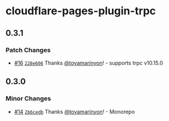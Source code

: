# cloudflare-pages-plugin-trpc

## 0.3.1

### Patch Changes

- [#16](https://github.com/toyamarinyon/cloudflare-pages-plugin-trpc/pull/16) [`228e606`](https://github.com/toyamarinyon/cloudflare-pages-plugin-trpc/commit/228e606abc995d12da898d4f18546deb9470439b) Thanks [@toyamarinyon](https://github.com/toyamarinyon)! - supports trpc v10.15.0

## 0.3.0

### Minor Changes

- [#14](https://github.com/toyamarinyon/cloudflare-pages-plugin-trpc/pull/14) [`2b6cedb`](https://github.com/toyamarinyon/cloudflare-pages-plugin-trpc/commit/2b6cedbfa83f448ddd531246109775d30f65d882) Thanks [@toyamarinyon](https://github.com/toyamarinyon)! - Monorepo
